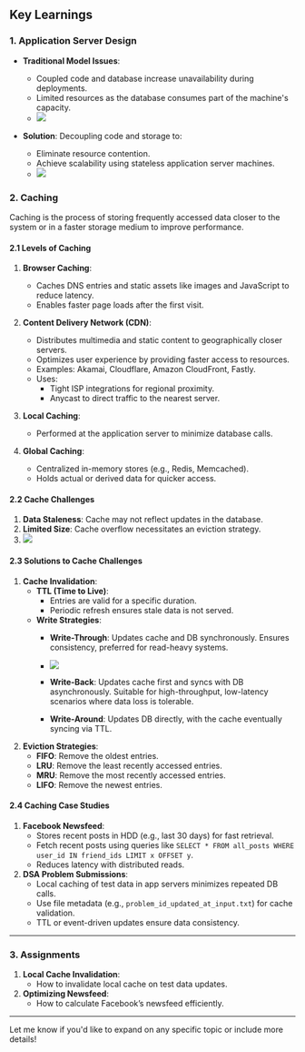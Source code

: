 ## **Key Learnings**

### **1. Application Server Design**

- **Traditional Model Issues**:
    - Coupled code and database increase unavailability during deployments.
    - Limited resources as the database consumes part of the machine's capacity.
    - **![](https://lh7-rt.googleusercontent.com/docsz/AD_4nXdZtvBmTl8JPHbn1XDw-pOCa7bZZi1OyqKZi8e7RLNyxgdgvavc997l3sysNEjcUU71b7XH63dha114Yreep01D6QcNzcGVYu-wb32lHNRw22yaDXh6vMXolS7mEAWoJJ7VzeVmJeg0BJ-KUWM6POu_gsid?key=opvrDHxFl-yzIfVOKFuiHA)**

- **Solution**: Decoupling code and storage to:
    - Eliminate resource contention.
    - Achieve scalability using stateless application server machines.
    - **![](https://lh7-rt.googleusercontent.com/docsz/AD_4nXfBCXOufncYNc3ehqHLWVQyGXOXT7Cj6Y105N3aopstJURuqmoYfZ4Z64VTLS4qtxBIC_rfXnz8Kjq9rAL9A1OLxPiRJmtI2vIVsBECRVGvQdXO5O_CHnhgeYM0OhoyHWPlnljymdhyRPhnFVlBTSW9OnrR?key=opvrDHxFl-yzIfVOKFuiHA)**

### **2. Caching**

Caching is the process of storing frequently accessed data closer to the system or in a faster storage medium to improve performance.

#### **2.1 Levels of Caching**

1. **Browser Caching**:
    - Caches DNS entries and static assets like images and JavaScript to reduce latency.
    - Enables faster page loads after the first visit.
    
1. **Content Delivery Network (CDN)**:
    - Distributes multimedia and static content to geographically closer servers.
    - Optimizes user experience by providing faster access to resources.
    - Examples: Akamai, Cloudflare, Amazon CloudFront, Fastly.
    - Uses:
        - Tight ISP integrations for regional proximity.
        - Anycast to direct traffic to the nearest server.
        
1. **Local Caching**:
    - Performed at the application server to minimize database calls.
    
1. **Global Caching**:
    - Centralized in-memory stores (e.g., Redis, Memcached).
    - Holds actual or derived data for quicker access.

#### **2.2 Cache Challenges**

1. **Data Staleness**: Cache may not reflect updates in the database.
2. **Limited Size**: Cache overflow necessitates an eviction strategy.
3. **![](https://lh7-rt.googleusercontent.com/docsz/AD_4nXf40bxgtON0A-nRD1rnIF5lHf0AcNnF1C03_JqprBmlcn-cvssbX-R6mBWqp9Qyufo8aQxK1ub8RT1YYPbtjJIikqDnX6XtL6nA-lygtwrYBVkxRcDpaRy2mDwgJqju9VU-33CZFU_iOrtC6sCm9gBnDo46?key=opvrDHxFl-yzIfVOKFuiHA)**

#### **2.3 Solutions to Cache Challenges**

1. **Cache Invalidation**:
    - **TTL (Time to Live)**:
        - Entries are valid for a specific duration.
        - Periodic refresh ensures stale data is not served.
    - **Write Strategies**:
        - **Write-Through**: Updates cache and DB synchronously. Ensures consistency, preferred for read-heavy systems.
        - **![](https://lh7-rt.googleusercontent.com/docsz/AD_4nXcbBXRsxYJY_qp9PGdiJUV94VsZm49jtjVs8z-Hbx9i8rVWvJtQ8OzIvdcbxb-Vf-dEo8qvE9o5Aq7eGPuj6DnIzrg9tAFqTTSbGe9pNxPLJISXqJQX1w45dWZ0i3zBqKkQQX10qM2PATFyz_VcQrCfL5vx?key=opvrDHxFl-yzIfVOKFuiHA)**
        
        - **Write-Back**: Updates cache first and syncs with DB asynchronously. Suitable for high-throughput, low-latency scenarios where data loss is tolerable.
        - **Write-Around**: Updates DB directly, with the cache eventually syncing via TTL.
2. **Eviction Strategies**:
    - **FIFO**: Remove the oldest entries.
    - **LRU**: Remove the least recently accessed entries.
    - **MRU**: Remove the most recently accessed entries.
    - **LIFO**: Remove the newest entries.

#### **2.4 Caching Case Studies**

1. **Facebook Newsfeed**:
    - Stores recent posts in HDD (e.g., last 30 days) for fast retrieval.
    - Fetch recent posts using queries like `SELECT * FROM all_posts WHERE user_id IN friend_ids LIMIT x OFFSET y`.
    - Reduces latency with distributed reads.
2. **DSA Problem Submissions**:
    - Local caching of test data in app servers minimizes repeated DB calls.
    - Use file metadata (e.g., `problem_id_updated_at_input.txt`) for cache validation.
    - TTL or event-driven updates ensure data consistency.

---

### **3. Assignments**

1. **Local Cache Invalidation**:
    - How to invalidate local cache on test data updates.
2. **Optimizing Newsfeed**:
    - How to calculate Facebook’s newsfeed efficiently.

---

Let me know if you'd like to expand on any specific topic or include more details!